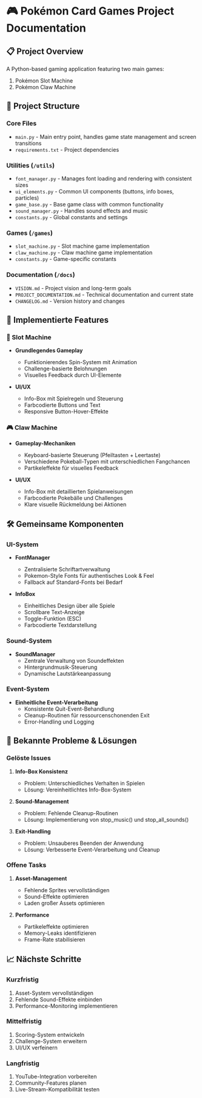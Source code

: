 # 🎮 Pokémon Card Games Project Documentation

## 📋 Project Overview
A Python-based gaming application featuring two main games:
1. Pokémon Slot Machine
2. Pokémon Claw Machine

## 📁 Project Structure

### Core Files
- `main.py` - Main entry point, handles game state management and screen transitions
- `requirements.txt` - Project dependencies

### Utilities (`/utils`)
- `font_manager.py` - Manages font loading and rendering with consistent sizes
- `ui_elements.py` - Common UI components (buttons, info boxes, particles)
- `game_base.py` - Base game class with common functionality
- `sound_manager.py` - Handles sound effects and music
- `constants.py` - Global constants and settings

### Games (`/games`)
- `slot_machine.py` - Slot machine game implementation
- `claw_machine.py` - Claw machine game implementation
- `constants.py` - Game-specific constants

### Documentation (`/docs`)
- `VISION.md` - Project vision and long-term goals
- `PROJECT_DOCUMENTATION.md` - Technical documentation and current state
- `CHANGELOG.md` - Version history and changes

## 🎯 Implementierte Features

### 🎰 Slot Machine
- **Grundlegendes Gameplay**
  - Funktionierendes Spin-System mit Animation
  - Challenge-basierte Belohnungen
  - Visuelles Feedback durch UI-Elemente

- **UI/UX**
  - Info-Box mit Spielregeln und Steuerung
  - Farbcodierte Buttons und Text
  - Responsive Button-Hover-Effekte

### 🎮 Claw Machine
- **Gameplay-Mechaniken**
  - Keyboard-basierte Steuerung (Pfeiltasten + Leertaste)
  - Verschiedene Pokeball-Typen mit unterschiedlichen Fangchancen
  - Partikeleffekte für visuelles Feedback

- **UI/UX**
  - Info-Box mit detaillierten Spielanweisungen
  - Farbcodierte Pokebälle und Challenges
  - Klare visuelle Rückmeldung bei Aktionen

## 🛠️ Gemeinsame Komponenten

### UI-System
- **FontManager**
  - Zentralisierte Schriftartverwaltung
  - Pokemon-Style Fonts für authentisches Look & Feel
  - Fallback auf Standard-Fonts bei Bedarf

- **InfoBox**
  - Einheitliches Design über alle Spiele
  - Scrollbare Text-Anzeige
  - Toggle-Funktion (ESC)
  - Farbcodierte Textdarstellung

### Sound-System
- **SoundManager**
  - Zentrale Verwaltung von Soundeffekten
  - Hintergrundmusik-Steuerung
  - Dynamische Lautstärkeanpassung

### Event-System
- **Einheitliche Event-Verarbeitung**
  - Konsistente Quit-Event-Behandlung
  - Cleanup-Routinen für ressourcenschonenden Exit
  - Error-Handling und Logging

## 🐛 Bekannte Probleme & Lösungen

### Gelöste Issues
1. **Info-Box Konsistenz**
   - Problem: Unterschiedliches Verhalten in Spielen
   - Lösung: Vereinheitlichtes Info-Box-System

2. **Sound-Management**
   - Problem: Fehlende Cleanup-Routinen
   - Lösung: Implementierung von stop_music() und stop_all_sounds()

3. **Exit-Handling**
   - Problem: Unsauberes Beenden der Anwendung
   - Lösung: Verbesserte Event-Verarbeitung und Cleanup

### Offene Tasks
1. **Asset-Management**
   - Fehlende Sprites vervollständigen
   - Sound-Effekte optimieren
   - Laden großer Assets optimieren

2. **Performance**
   - Partikeleffekte optimieren
   - Memory-Leaks identifizieren
   - Frame-Rate stabilisieren

## 📈 Nächste Schritte

### Kurzfristig
1. Asset-System vervollständigen
2. Fehlende Sound-Effekte einbinden
3. Performance-Monitoring implementieren

### Mittelfristig
1. Scoring-System entwickeln
2. Challenge-System erweitern
3. UI/UX verfeinern

### Langfristig
1. YouTube-Integration vorbereiten
2. Community-Features planen
3. Live-Stream-Kompatibilität testen
